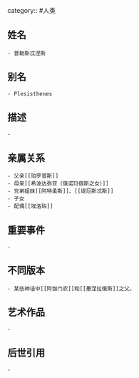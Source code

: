 category:: #人类
## 姓名
	- 普勒斯忒涅斯
## 别名
	- Plesisthenes
## 描述
	-
## 亲属关系
	- 父亲[[珀罗普斯]]
	- 母亲[[希波达弥亚（俄诺玛俄斯之女）]]
	- 兄弟姐妹[[阿特柔斯]]、[[堤厄斯忒斯]]
	- 子女
	- 配偶[[埃洛珀]]
## 重要事件
	-
## 不同版本
	- 某些神话中[[阿伽门农]]和[[墨涅拉俄斯]]之父。
## 艺术作品
	-
## 后世引用
	-

